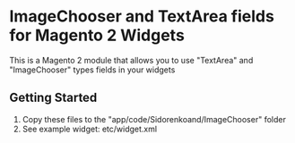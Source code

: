 # ImageChooser and TextArea fields for Magento 2 Widgets

This is a Magento 2 module that allows you to use "TextArea" and "ImageChooser" types fields in your widgets

## Getting Started

1. Copy these files to the "app/code/Sidorenkoand/ImageChooser" folder
2. See example widget: etc/widget.xml
